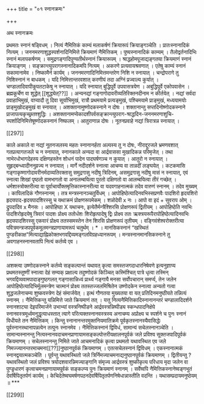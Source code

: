 +++
title = "०१ स्नानक्रमः"

+++

अथ स्नानक्रमः

प्रथमतः स्नानं षड्विधम् । नित्यं नैमित्तिकं काम्यं मलाकर्षणं क्रियारूपं क्रियाङ्गञ्चेति । प्रातःस्नानादिकं नित्यम् । जननमरणाशुद्धस्पर्शनादिनिमित्ते क्रियमाणं नैमित्तिकम् । पुष्यस्नानादिकं काम्यम् । तैलोद्वर्तनादिभिः स्नानं मलापकर्षणम् । समुद्रगङ्गादिपुण्यतीर्थस्नानं क्रियारूपम् । श्राद्धहोमपूजाद्यङ्गतया क्रियमाणं स्नानं क्रियाङ्गम् । सङ्क्रान्त्युपरागस्नानादिकमपि नित्यम् । अकरणे प्रत्यवायश्रवणात् । एतेषु काम्यं स्नानं सकामानामेव । निष्कामैर्न कार्यम् । जननमरणादिनिमित्तमन्तरेण निशि न स्नायात् । चन्द्रोपरागे तु निशिस्नानं न बाधकम् । यदि निमित्तान्तरवशात् करणीयं तदा अग्निं प्रज्वाल्य कुर्यात् । चण्डालादिवापीकूपतटाकेषु न स्नायात् । यदि स्नायात् बुद्धिपूर्वे उपवासत्रयेण । अबुद्धिपूर्वे एकोपवासेन । ब्रह्मकूर्चेण वा शुद्धेत् [[शुद्ध्येत्??]] । अन्यनद्यां गङ्गागोदावरीव्यतिरिक्तनदीनाम न कीर्तयेत् । नद्यां सर्वदा प्रवाहाभिमुखं, वाप्यादौ तु दिवा सूर्याभिमुखं, रात्रौ प्रथमयामे प्रत्यङ्मुखं, पश्चिमयामे प्राङ्मुखं, मध्ययामयोः प्राङ्मुखोदङ्मुखं वा स्नायात् । अशक्तानामुष्णोदकस्नाने न दोषः । शक्तानान्तु सप्तदिनोष्णोदकस्नाने प्राजापत्यकृच्छ्रतश्शुद्धिः । अशक्तानामप्येकादशीपर्वसङ्क्रान्त्युपराग-श्राद्धदिन-जननमरणाशुचि-स्पर्शादिनिमित्तेषूष्णोदकस्नानं निष्फलम् । आतुराणान्न दोषः । नूतनप्रवाहे नद्यां त्रिरात्रन्न स्नायात् । 

[[297]]

काले अकाले वा नद्यां नूतनजलस्य महतः स्नानानर्हता अल्पस्य तु न दोषः, नीराद्दूरजले भ्रमणवशात् गतप्रत्यागतजले च न स्नायात्, स्नानकाले अन्यदा वा आर्द्रवाससा मुखादिकन्न परिमृजेत् । तथा नाभेरधोभागदेहस्य दक्षिणहस्तेन शोधनं पादेन पादघर्षणञ्च न कुयात् । आतुरो न स्नायात् । सुहृद्बन्ध्वादीननुव्रज्य न स्नायात् । मार्गे नदीदर्शने स्नात्वा आचम्य वा तान्नदीं लङ्घयेत् । कटकमासि गङ्गाकृष्णागोदावरीनर्मदाव्यतिरक्तासु समुद्रगासु नदीषु त्रिदिनम्, असमुद्रगासु नदीषु मासं न स्नायात्, एवं स्नात्वा शिखां पृष्ठतो वामभागतो वा अनालम्बयित्वा पुरतो दक्षिणतो वा आलम्बयित्वा तीरं गच्छेत् । धर्मशास्त्रोक्तरीत्या वा पूर्वाचार्योक्तमृत्तिकास्नानरीत्या वा यदवगाहनात्मकं तदेव वारुणं स्नानम् । तदेव मुख्यम् । कापिलादिकं गौणस्नानम् । तत्र मन्त्रस्नानञ्चतुर्विधम् । आपोहिष्ठेत्यादिनवभिस्सप्रणवैः पादशिरो हृदयशिरो हृदयपाद-हृदयपादशिरस्सु च यथाक्रमं प्रोक्षणरूपमेकम् । शन्नोदेवी x नः । आपो वा इदं + सुवराप ओम् । द्रुपदादिव x मैनसः । आपोहिष्ठा X यथाचनः, इत्येतैर्मन्त्रैश्शिरसि प्रोक्षणरूपं द्वितीयम् । आपोहिष्ठेति नवभिः पादशिरोहृदयेषु त्रिवारं पादशः प्रोक्ष्य ततोर्धशः शिरोहृत्पादेषु द्विः प्रोक्ष्य ततः ऋक्त्रयरूपैरापोहिष्ठेत्यादिनवभिः हृदयपादशिरस्सु एकवारं प्रोक्ष्य ततस्समस्तेन तेन शिरसि प्रोक्षणरूपं तृतीयम् । वङ्गिवंशेश्वरोक्तरीत्या पवित्रमन्त्रजपपूर्वकमूलमन्त्रप्राणायामरूपं चतुर्थम् । * । मानसिकस्नानं “खस्थितं पुण्डरीकाक्ष"मित्याद्याह्निकोक्तभगवद्दिव्यमङ्गलविग्रहध्यानरूपम् । मन्त्रस्नानमानसिकस्नाने तु अवगाहनस्नानवतापि नित्यं कर्तव्ये एव । 

[[298]]

अशक्त्या उष्णोदकस्नाने कर्तव्ये सङ्कल्पान्तं यथावत् कृत्वा समस्तजगदाधारनिषेवणे इत्यनुज्ञाप्य प्रथमतस्तूष्णीं स्नात्वा देहं सम्यक् प्रक्षाल्य तदुष्णोदकं किञ्चित् कस्मिंश्चित् पात्रे धृत्वा तस्मिन् भगवद्दिव्यवामपादाङ्गुष्ठगलत् गङ्गासान्निध्यं प्रार्थ्य गङ्गायै मनसा सर्वोपचारान् समर्प्य, तेन जलेन आपोहिष्ठेत्यादिभिर्मूलमन्त्रेण चात्मानं प्रोक्ष्य ततस्तज्जलमिश्रितेन उष्णोदकेन स्नात्वा अन्यतो गत्वा शुद्धजलेनाचम्य शुष्कवस्त्रेण देहं संमार्जयेत् । इत्थं गौणतया मुख्यतया वा यत् प्रतिदिनमनुष्ठीयते तन्नित्यं स्नानम् । नैमित्तिकन्तु यन्निमित्ते जाते क्रियमाणं तत् । यत्तु नित्यनैमित्तिकादिस्नानानन्तरं चण्डालादिदर्शने स्नानशाट्या देइपरिमार्जने उभाभ्यां वस्त्रनिष्पीडने आर्द्रवस्त्रन्निष्पीड्य स्कन्धपादनिक्षेपे स्नानवस्त्रमूर्ध्वमनुद्धृत्याधस्तात् त्यागे परित्यक्तस्नानवस्त्रस्य अनाचम्य अप्रोक्ष्य च स्पर्शने च पुनः स्नानं विधीयते तन नैमित्तिकम् । किन्तु स्नानानन्तरमुक्तनियमातिक्रमे पूर्वकृतस्नानस्यैवासिद्धेः पूर्वस्नानस्थानापन्नत्वेन तत्पुनः स्नानमेव । नैमित्तिकस्नानं द्विविधं, सामान्यं सचेलस्नानञ्चेति । सामान्यस्नानन्तु नित्यस्नानवदाचमनप्राणायामसङ्कल्पोत्तरीयक्षालनपूर्वकं जले प्रविश्य सूक्तजपादिपूर्वकं क्रियमाणम् । सचेलस्नानन्तु निमिते जाते आचमनादिकं कृत्वा प्रथमतो यथावस्थित एव जले निमज्ज्यानन्तरमाचमना[[??]]नुष्ठानपूर्वकं क्रियमाणम् । एतत्सचेलस्नानं द्विविधम् । एकस्नानात्मकं स्नानद्वयात्मकञ्चेति । पूर्वन्तु यथावस्थितो जले त्रिर्निमज्याचमनाद्यनुष्ठानपूर्वकं क्रियमाणम् । द्वितीयन्तु ? यथावस्थितो जलं प्रविश्य त्रयोदशवारन्निमज्याङ्गानि संमृज्य आर्द्रवस्त्रं शुष्कीकृत्य परिधाय मृदा जलेन वा पुण्ड्रधारणं कृत्वाचमनप्राणायामपूर्वकं सङ्कल्प्य पुनः क्रियमाणं स्नानम् । सर्वेष्वपि नैमित्तिकस्नानेष्वङ्गभूतं देवर्षिपितृतर्पणं कार्यम् । केचिदेतेष्वघमर्षणपठनदेवर्षिपितृतर्पणनिषेधान्नास्तीति वदन्ति । यथासम्प्रदायमनुष्ठेयम् ॥ *** 

[[299]]
